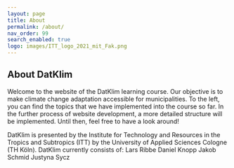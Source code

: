 ```yaml
---
layout: page
title: About
permalink: /about/
nav_order: 99
search_enabled: true
logo: images/ITT_logo_2021_mit_Fak.png
---
```


## About DatKlim
Welcome to the website of the DatKlim learning course. Our objective is to make climate change adaptation accessible for municipalities. To the left, you can find the topics that we have implemented into the course so far. In the further process of website development, a more detailed structure will be implemented.
Until then, feel free to have a look around!

DatKlim is presented by the Institute for Technology and Resources in the Tropics and Subtropics (ITT) by the University of Applied Sciences Cologne (TH Köln).
DatKlim currently consists of:
Lars Ribbe 
Daniel Knopp
Jakob Schmid
Justyna Sycz

